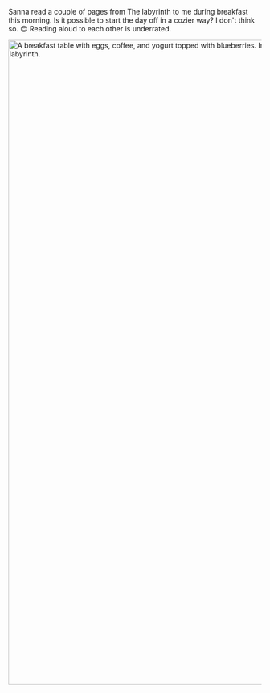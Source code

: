 ---
---

Sanna read a couple of pages from The labyrinth to me during breakfast this morning. Is it possible to start the day off in a cozier way? I don't think so. 😊 Reading aloud to each other is underrated.

<img src="https://dahlstrand.net/images/labyrinten.jpg" alt="A breakfast table with eggs, coffee, and yogurt topped with blueberries. In the middle of the table is a book by Simon Stålenhag: The labyrinth." width="961" height="1280" />
